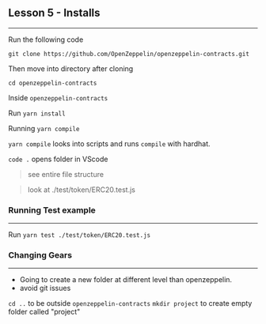 ## Lesson 5 - Installs
---

Run the following code

```git clone https://github.com/OpenZeppelin/openzeppelin-contracts.git```

Then move into directory after cloning

```cd openzeppelin-contracts```

Inside `openzeppelin-contracts`

Run `yarn install`

Running `yarn compile`

`yarn compile` looks into scripts and runs `compile` with hardhat.

`code .` opens folder in VScode

> see entire file structure

> look at ./test/token/ERC20.test.js

### Running Test example
---
Run `yarn test ./test/token/ERC20.test.js`

### Changing Gears
---
* Going to create a new folder at different level than openzeppelin.
* avoid git issues 

`cd ..` to be outside `openzeppelin-contracts`
`mkdir project` to create empty folder called "project"